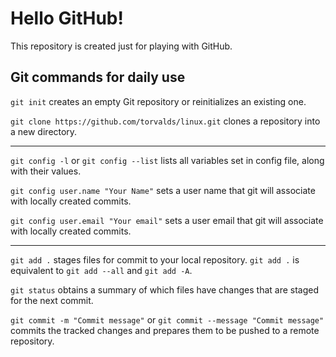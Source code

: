 # Hello GitHub!
This repository is created just for playing with GitHub.

## Git commands for daily use

`git init` creates an empty Git repository or reinitializes an existing one.

`git clone https://github.com/torvalds/linux.git` clones a repository into a new directory.

***

`git config -l` or `git config --list` lists all variables set in config file, along with their values.

`git config user.name "Your Name"` sets a user name that git will associate with locally created commits.

`git config user.email "Your email"` sets a user email that git will associate with locally created commits. 

***

`git add .` stages files for commit to your local repository.
`git add .` is equivalent to `git add --all` and `git add -A`.

`git status` obtains a summary of which files have changes that are staged for the next commit.

`git commit -m "Commit message"` or `git commit --message "Commit message"` commits the tracked changes and prepares them to be pushed to a remote repository.
